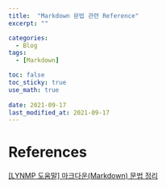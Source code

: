 ```yaml
---
title:  "Markdown 문법 관련 Reference"
excerpt: ""

categories:
  - Blog
tags:
  - [Markdown]

toc: false
toc_sticky: true
use_math: true
 
date: 2021-09-17
last_modified_at: 2021-09-17
---
```


# References
[[LYNMP 도움말] 마크다운(Markdown) 문법 정리](https://lynmp.com/ko/article/title/how-to-use-markdown-oz811c9dc5pz)